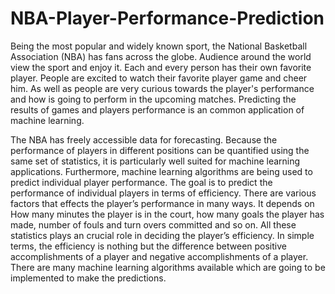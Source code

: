 # NBA-Player-Performance-Prediction

Being the most popular and widely known sport, the National Basketball Association (NBA) has
fans across the globe. Audience around the world view the sport and enjoy it. Each and every
person has their own favorite player. People are excited to watch their favorite player game and
cheer him. As well as people are very curious towards the player's performance and how is going
to perform in the upcoming matches. Predicting the results of games and players performance is
an common application of machine learning.


The NBA has freely accessible data for forecasting. Because the performance of players in
different positions can be quantified using the same set of statistics, it is particularly well suited
for machine learning applications. Furthermore, machine learning algorithms are being used to
predict individual player performance. The goal is to predict the performance of individual
players in terms of efficiency. There are various factors that effects the player’s performance in
many ways. It depends on How many minutes the player is in the court, how many goals the
player has made, number of fouls and turn overs committed and so on. All these statistics plays
an crucial role in deciding the player’s efficiency. In simple terms, the efficiency is nothing but
the difference between positive accomplishments of a player and negative accomplishments of a
player. There are many machine learning algorithms available which are going to be
implemented to make the predictions.

